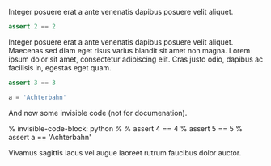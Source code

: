 Integer posuere erat a ante venenatis dapibus posuere velit aliquet.

```python
assert 2 == 2
```

Integer posuere erat a ante venenatis dapibus posuere velit aliquet. Maecenas sed diam eget risus varius blandit sit amet non magna. Lorem ipsum dolor sit amet, consectetur adipiscing elit. Cras justo odio, dapibus ac facilisis in, egestas eget quam.

```python
assert 3 == 3
```

```python
a = 'Achterbahn'
```

And now some invisible code (not for documenation).

% invisible-code-block: python
%
% assert 4 == 4
% assert 5 == 5
% assert a == 'Achterbahn'

Vivamus sagittis lacus vel augue laoreet rutrum faucibus dolor auctor.
